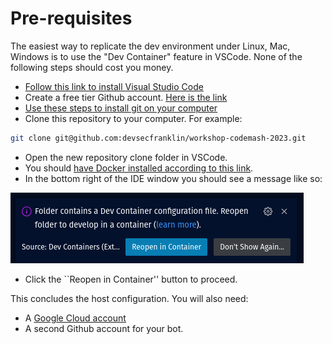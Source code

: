 # Pre-requisites

 The easiest way to replicate the dev environment under Linux, Mac, Windows is to use
 the "Dev Container" feature in VSCode. None of the following steps should cost you
 money.

* [Follow this link to install Visual Studio Code](https://code.visualstudio.com/download)
* Create a free tier Github account. [Here is the link](https://github.com/join)
* [Use these steps to install git on your computer](https://www.linode.com/docs/guides/how-to-install-git-on-linux-mac-and-windows/)
* Clone this repository to your computer. For example:

```sh
git clone git@github.com:devsecfranklin/workshop-codemash-2023.git
```

* Open the new repository clone folder in VSCode.
* You should [have Docker installed according to this link](https://code.visualstudio.com/docs/devcontainers/containers#_system-requirements).
* In the bottom right of the IDE window you should see a message like so:

![dev-container](/lab/images/dev-container1.png?raw=true "Dev container message")

* Click the ``Reopen in Container'' button to proceed.

This concludes the host configuration. You will also need:

* A [Google Cloud account](https://cloud.google.com/free)
* A second Github account for your bot.

